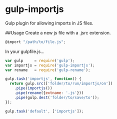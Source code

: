 gulp-importjs
=============

Gulp plugin for allowing imports in JS files.

##Usage
Create a new js file with a .jsrc extension.
```javascript
@import "/path/to/file.js";
```

In your gulpfile.js...
```javascript
var gulp     = require('gulp');
var importjs = require('gulp-importjs');
var rename   = require('gulp-rename');

gulp.task('importjs', function() {
  return gulp.src(['folder/to/run/importjs/on'])
    .pipe(importjs())
    .pipe(rename({extname: '.js'}))
    .pipe(gulp.dest('folder/to/save/to'));
});

gulp.task('default', ['importjs']);
```
